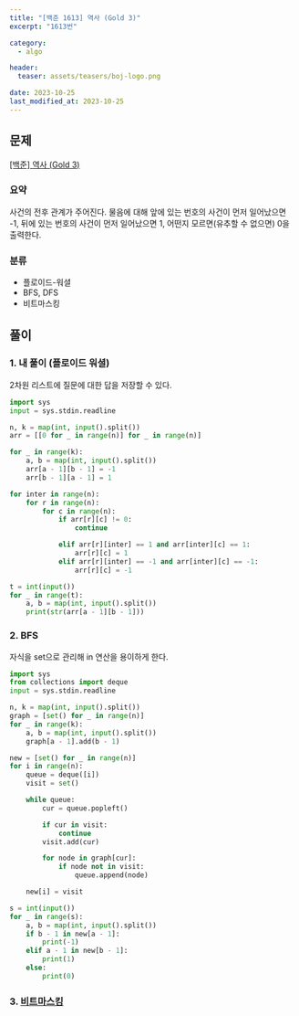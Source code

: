 ```yaml
---
title: "[백준 1613] 역사 (Gold 3)"
excerpt: "1613번"

category:
  - algo

header:
  teaser: assets/teasers/boj-logo.png

date: 2023-10-25
last_modified_at: 2023-10-25
---
```


## 문제

[[백준] 역사 (Gold 3)](https://www.acmicpc.net/problem/1613)

### 요약

사건의 전후 관계가 주어진다. 물음에 대해 앞에 있는 번호의 사건이 먼저 일어났으면 -1, 뒤에 있는 번호의 사건이 먼저 일어났으면 1, 어떤지 모르면(유추할 수 없으면) 0을 출력한다.

### 분류

- 플로이드-워셜
- BFS, DFS
- 비트마스킹

## 풀이

### 1. 내 풀이 (플로이드 워셜)

2차원 리스트에 질문에 대한 답을 저장할 수 있다.

```python
import sys
input = sys.stdin.readline

n, k = map(int, input().split())
arr = [[0 for _ in range(n)] for _ in range(n)]

for _ in range(k):
    a, b = map(int, input().split())
    arr[a - 1][b - 1] = -1
    arr[b - 1][a - 1] = 1

for inter in range(n):
    for r in range(n):
        for c in range(n):
            if arr[r][c] != 0:
                continue

            elif arr[r][inter] == 1 and arr[inter][c] == 1:
                arr[r][c] = 1
            elif arr[r][inter] == -1 and arr[inter][c] == -1:
                arr[r][c] = -1

t = int(input())
for _ in range(t):
    a, b = map(int, input().split())
    print(str(arr[a - 1][b - 1]))

```

### 2. BFS

자식을 set으로 관리해 in 연산을 용이하게 한다.

```python
import sys
from collections import deque
input = sys.stdin.readline

n, k = map(int, input().split())
graph = [set() for _ in range(n)]
for _ in range(k):
    a, b = map(int, input().split())
    graph[a - 1].add(b - 1)

new = [set() for _ in range(n)]
for i in range(n):
    queue = deque([i])
    visit = set()

    while queue:
        cur = queue.popleft()

        if cur in visit:
            continue
        visit.add(cur)

        for node in graph[cur]:
            if node not in visit:
                queue.append(node)

    new[i] = visit

s = int(input())
for _ in range(s):
    a, b = map(int, input().split())
    if b - 1 in new[a - 1]:
        print(-1)
    elif a - 1 in new[b - 1]:
        print(1)
    else:
        print(0)
```

### 3. [비트마스킹](https://www.acmicpc.net/source/62005024)
